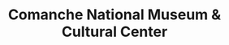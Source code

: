 ---
layout: repo
title: "Comanche National Museum & Cultural Center"
id: 24903
permalink: repos/24903/
---